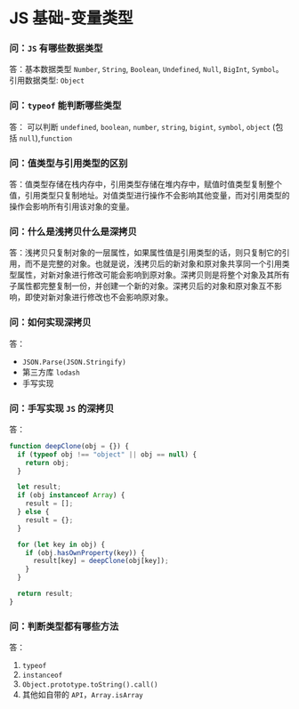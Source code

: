# JS 基础-变量类型

### 问：`JS` 有哪些数据类型

答：基本数据类型 `Number`, `String`, `Boolean`, `Undefined`, `Null`, `BigInt`, `Symbol`。引用数据类型: `Object`

### 问：`typeof` 能判断哪些类型

答：
可以判断 `undefined`, `boolean`, `number`, `string`, `bigint`, `symbol`, `object` (包括 `null`),`function`

### 问：值类型与引用类型的区别

答：值类型存储在栈内存中，引用类型存储在堆内存中，赋值时值类型复制整个值，引用类型只复制地址。对值类型进行操作不会影响其他变量，而对引用类型的操作会影响所有引用该对象的变量。

### 问：什么是浅拷贝什么是深拷贝

答：浅拷贝只复制对象的一层属性，如果属性值是引用类型的话，则只复制它的引用，而不是完整的对象。也就是说，浅拷贝后的新对象和原对象共享同一个引用类型属性，对新对象进行修改可能会影响到原对象。深拷贝则是将整个对象及其所有子属性都完整复制一份，并创建一个新的对象。深拷贝后的对象和原对象互不影响，即使对新对象进行修改也不会影响原对象。

### 问：如何实现深拷贝

答：

- `JSON.Parse(JSON.Stringify)`
- 第三方库 `lodash`
- 手写实现

### 问：手写实现 `JS` 的深拷贝

答：

```javascript
function deepClone(obj = {}) {
  if (typeof obj !== "object" || obj == null) {
    return obj;
  }

  let result;
  if (obj instanceof Array) {
    result = [];
  } else {
    result = {};
  }

  for (let key in obj) {
    if (obj.hasOwnProperty(key)) {
      result[key] = deepClone(obj[key]);
    }
  }

  return result;
}
```

### 问：判断类型都有哪些方法

答：

1. `typeof`
2. `instanceof`
3. `Object.prototype.toString().call()`
4. 其他如自带的 `API`，`Array.isArray`
